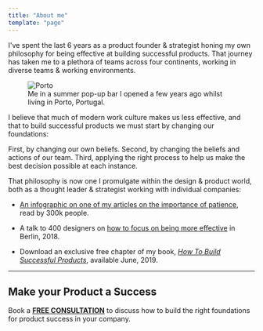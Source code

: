 ```yaml
---
title: "About me"
template: "page"
---
```


I've spent the last 6 years as a product founder & strategist honing my own philosophy for being effective at building successful products. That journey has taken me to a plethora of teams across four continents, working in diverse teams & working environments.

<figure class="" style="">
	<img src="/media/about-me-porto.jpg" alt="Porto">
	<figcaption>Me in a summer pop-up bar I opened a few years ago whilst living in Porto, Portugal.</figcaption>
</figure>

I believe that much of modern work culture makes us less effective, and that to build successful products we must start by changing our foundations:

First, by changing our own beliefs. Second, by changing the beliefs and actions of our team. Third, applying the right process to help us make the best decision possible at each instance.

That philosophy is now one I promulgate within the design & product world, both as a thought leader & strategist working with individual companies:

+ [An infographic on one of my articles on the importance of patience](https://www.youtube.com/watch?v=aZEmzrRz0oU), read by 300k people.

+ A talk to 400 designers on [how to focus on being more effective](https://www.youtube.com/watch?v=espOkcM94g4) in Berlin, 2018.

+ Download an exclusive free chapter of my book, [*How To Build Successful Products*](https://mailchi.mp/481d8ad40b87/howtobuildgreatproducts), available June, 2019.

---

## Make your Product a Success

Book a [**FREE CONSULTATION**](mailto:henry@scribeapp.co?Subject=Free%20Consultation) to discuss how to build the right foundations for product success in your company.
